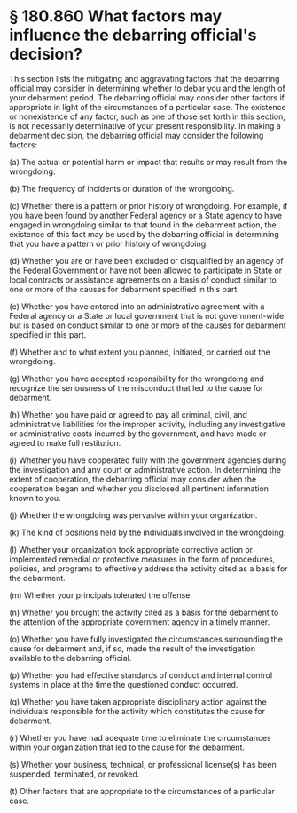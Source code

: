 # § 180.860   What factors may influence the debarring official's decision?

This section lists the mitigating and aggravating factors that the debarring official may consider in determining whether to debar you and the length of your debarment period. The debarring official may consider other factors if appropriate in light of the circumstances of a particular case. The existence or nonexistence of any factor, such as one of those set forth in this section, is not necessarily determinative of your present responsibility. In making a debarment decision, the debarring official may consider the following factors:


(a) The actual or potential harm or impact that results or may result from the wrongdoing.


(b) The frequency of incidents or duration of the wrongdoing.


(c) Whether there is a pattern or prior history of wrongdoing. For example, if you have been found by another Federal agency or a State agency to have engaged in wrongdoing similar to that found in the debarment action, the existence of this fact may be used by the debarring official in determining that you have a pattern or prior history of wrongdoing.


(d) Whether you are or have been excluded or disqualified by an agency of the Federal Government or have not been allowed to participate in State or local contracts or assistance agreements on a basis of conduct similar to one or more of the causes for debarment specified in this part.


(e) Whether you have entered into an administrative agreement with a Federal agency or a State or local government that is not government-wide but is based on conduct similar to one or more of the causes for debarment specified in this part.


(f) Whether and to what extent you planned, initiated, or carried out the wrongdoing.


(g) Whether you have accepted responsibility for the wrongdoing and recognize the seriousness of the misconduct that led to the cause for debarment.


(h) Whether you have paid or agreed to pay all criminal, civil, and administrative liabilities for the improper activity, including any investigative or administrative costs incurred by the government, and have made or agreed to make full restitution.


(i) Whether you have cooperated fully with the government agencies during the investigation and any court or administrative action. In determining the extent of cooperation, the debarring official may consider when the cooperation began and whether you disclosed all pertinent information known to you.


(j) Whether the wrongdoing was pervasive within your organization.


(k) The kind of positions held by the individuals involved in the wrongdoing.


(l) Whether your organization took appropriate corrective action or implemented remedial or protective measures in the form of procedures, policies, and programs to effectively address the activity cited as a basis for the debarment.


(m) Whether your principals tolerated the offense.


(n) Whether you brought the activity cited as a basis for the debarment to the attention of the appropriate government agency in a timely manner.


(o) Whether you have fully investigated the circumstances surrounding the cause for debarment and, if so, made the result of the investigation available to the debarring official.


(p) Whether you had effective standards of conduct and internal control systems in place at the time the questioned conduct occurred.


(q) Whether you have taken appropriate disciplinary action against the individuals responsible for the activity which constitutes the cause for debarment.


(r) Whether you have had adequate time to eliminate the circumstances within your organization that led to the cause for the debarment.


(s) Whether your business, technical, or professional license(s) has been suspended, terminated, or revoked.


(t) Other factors that are appropriate to the circumstances of a particular case.






